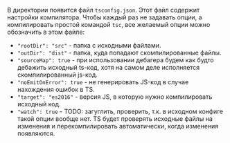 В директории появится файл `tsconfig.json`. Этот файл содержит настройки компилятора. Чтобы каждый раз не задавать опции, а компилировать простой командой `tsc`, все желаемый опции можно обозначить в этом файле:

* `"rootDir": "src"` - папка с исходными файлами.
* `"outDir": "dist"` - папка, куда попадают скомпилированные файлы.
* `"sourceMap": true` - при использовании дебагера будем как будто дебажить исходный ts-код, хотя на самом деле исполняется скомпилированный js-код.
* `"noEmitOnError": true` - не генерировать JS-код в случае нахождения ошибок в TS.
* `"target": "es2016"` - версия JS, в которую нужно компилировать исходный код.
* `"watch": true` - TODO: загуглить, проверить, т.к. в исходном конфиге такой опции вообще нет. TS будет проверять исходные файлы на изменения и перекомпилировать автоматически, когда изменения появляются.





